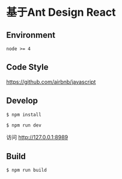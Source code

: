 # 基于Ant Design React

## Environment

```
node >= 4
```

## Code Style

https://github.com/airbnb/javascript

## Develop

```
$ npm install
```

```
$ npm run dev
```

访问 http://127.0.0.1:8989

## Build

```
$ npm run build
```
